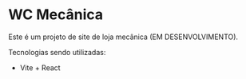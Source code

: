 # WC Mecânica

Este é um projeto de site de loja mecânica (EM DESENVOLVIMENTO).

Tecnologias sendo utilizadas:
- Vite + React

